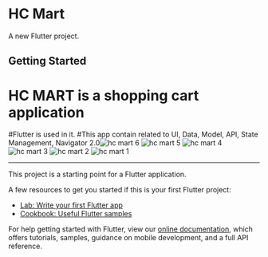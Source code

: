 # HC Mart

A new Flutter project.

## Getting Started

# HC MART is a shopping cart application
#Flutter is used in it.
#This app contain related to UI, Data, Model, API, State Management, Navigator 2.0![hc mart 6](https://user-images.githubusercontent.com/82725865/173224945-00712653-81c4-43d3-af54-36415e484397.png)
![hc mart 5](https://user-images.githubusercontent.com/82725865/173224949-a1d95256-4371-4457-ac04-d26b1f86349b.png)
![hc mart 4](https://user-images.githubusercontent.com/82725865/173224950-f111da69-e5ae-4708-b6b3-9b17ab88e3fb.png)
![hc mart 3](https://user-images.githubusercontent.com/82725865/173224952-3dda6525-39b9-4f17-8d4a-1ecb5c28607e.png)
![hc mart 2](https://user-images.githubusercontent.com/82725865/173224953-977de2af-4012-4fe6-ba70-72791bb4c682.png)
![hc mart 1](https://user-images.githubusercontent.com/82725865/173224955-dfd9a4fe-4925-4c65-8405-2e4444107f12.png)


---------------------------------------------------------------------------------------------------------------------------------------------------------------------
This project is a starting point for a Flutter application.

A few resources to get you started if this is your first Flutter project:

- [Lab: Write your first Flutter app](https://flutter.dev/docs/get-started/codelab)
- [Cookbook: Useful Flutter samples](https://flutter.dev/docs/cookbook)

For help getting started with Flutter, view our
[online documentation](https://flutter.dev/docs), which offers tutorials,
samples, guidance on mobile development, and a full API reference.
